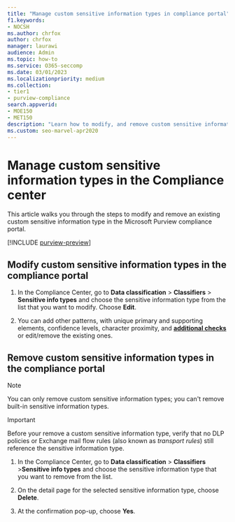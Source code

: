 ```yaml
---
title: "Manage custom sensitive information types in compliance portal"
f1.keywords:
- NOCSH
ms.author: chrfox
author: chrfox
manager: laurawi
audience: Admin
ms.topic: how-to
ms.service: O365-seccomp
ms.date: 03/01/2023
ms.localizationpriority: medium
ms.collection: 
- tier1
- purview-compliance
search.appverid: 
- MOE150
- MET150
description: "Learn how to modify, and remove custom sensitive information types in the Compliance Center."
ms.custom: seo-marvel-apr2020
---
```

# Manage custom sensitive information types in the Compliance center

This article walks you through the steps to modify and remove an existing custom sensitive information type in the Microsoft Purview compliance portal.

[!INCLUDE [purview-preview](../includes/purview-preview.md)]

## Modify custom sensitive information types in the compliance portal

1. In the Compliance Center, go to **Data classification** \> **Classifiers** \> **Sensitive info types** and choose the sensitive information type from the list that you want to modify. Choose **Edit**.

2. You can add other patterns, with unique primary and supporting elements, confidence levels, character proximity, and [**additional checks**](sit-regex-validators-additional-checks.md#sensitive-information-type-additional-checks) or edit/remove the existing ones.

## Remove custom sensitive information types in the compliance portal

> [!NOTE]
> You can only remove custom sensitive information types; you can't remove built-in sensitive information types.

> [!IMPORTANT]
> Before your remove a custom sensitive information type, verify that no DLP policies or Exchange mail flow rules (also known as *transport rules*) still reference the sensitive information type.

1. In the Compliance Center, go to **Data classification** \> **Classifiers** \>**Sensitive info types** and choose the sensitive information type that you want to remove from the list.

2. On the detail page for the selected sensitive information type, choose **Delete**.

3. At the confirmation pop-up, choose **Yes**.
